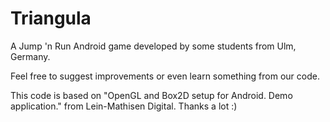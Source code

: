 Triangula
=========

A Jump 'n Run Android game developed by some students from Ulm, Germany.

Feel free to suggest improvements or even learn something from our code.


This code is based on "OpenGL and Box2D setup for Android. Demo application." from Lein-Mathisen Digital. Thanks a lot :)